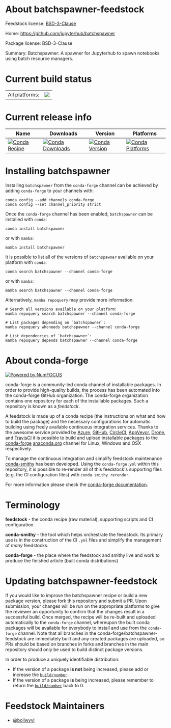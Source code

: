 About batchspawner-feedstock
============================

Feedstock license: [BSD-3-Clause](https://github.com/conda-forge/batchspawner-feedstock/blob/main/LICENSE.txt)

Home: https://github.com/jupyterhub/batchspawner

Package license: BSD-3-Clause

Summary: Batchspawner: A spawner for Jupyterhub to spawn notebooks using batch resource managers.


Current build status
====================


<table><tr><td>All platforms:</td>
    <td>
      <a href="https://dev.azure.com/conda-forge/feedstock-builds/_build/latest?definitionId=15873&branchName=main">
        <img src="https://dev.azure.com/conda-forge/feedstock-builds/_apis/build/status/batchspawner-feedstock?branchName=main">
      </a>
    </td>
  </tr>
</table>

Current release info
====================

| Name | Downloads | Version | Platforms |
| --- | --- | --- | --- |
| [![Conda Recipe](https://img.shields.io/badge/recipe-batchspawner-green.svg)](https://anaconda.org/conda-forge/batchspawner) | [![Conda Downloads](https://img.shields.io/conda/dn/conda-forge/batchspawner.svg)](https://anaconda.org/conda-forge/batchspawner) | [![Conda Version](https://img.shields.io/conda/vn/conda-forge/batchspawner.svg)](https://anaconda.org/conda-forge/batchspawner) | [![Conda Platforms](https://img.shields.io/conda/pn/conda-forge/batchspawner.svg)](https://anaconda.org/conda-forge/batchspawner) |

Installing batchspawner
=======================

Installing `batchspawner` from the `conda-forge` channel can be achieved by adding `conda-forge` to your channels with:

```
conda config --add channels conda-forge
conda config --set channel_priority strict
```

Once the `conda-forge` channel has been enabled, `batchspawner` can be installed with `conda`:

```
conda install batchspawner
```

or with `mamba`:

```
mamba install batchspawner
```

It is possible to list all of the versions of `batchspawner` available on your platform with `conda`:

```
conda search batchspawner --channel conda-forge
```

or with `mamba`:

```
mamba search batchspawner --channel conda-forge
```

Alternatively, `mamba repoquery` may provide more information:

```
# Search all versions available on your platform:
mamba repoquery search batchspawner --channel conda-forge

# List packages depending on `batchspawner`:
mamba repoquery whoneeds batchspawner --channel conda-forge

# List dependencies of `batchspawner`:
mamba repoquery depends batchspawner --channel conda-forge
```


About conda-forge
=================

[![Powered by
NumFOCUS](https://img.shields.io/badge/powered%20by-NumFOCUS-orange.svg?style=flat&colorA=E1523D&colorB=007D8A)](https://numfocus.org)

conda-forge is a community-led conda channel of installable packages.
In order to provide high-quality builds, the process has been automated into the
conda-forge GitHub organization. The conda-forge organization contains one repository
for each of the installable packages. Such a repository is known as a *feedstock*.

A feedstock is made up of a conda recipe (the instructions on what and how to build
the package) and the necessary configurations for automatic building using freely
available continuous integration services. Thanks to the awesome service provided by
[Azure](https://azure.microsoft.com/en-us/services/devops/), [GitHub](https://github.com/),
[CircleCI](https://circleci.com/), [AppVeyor](https://www.appveyor.com/),
[Drone](https://cloud.drone.io/welcome), and [TravisCI](https://travis-ci.com/)
it is possible to build and upload installable packages to the
[conda-forge](https://anaconda.org/conda-forge) [anaconda.org](https://anaconda.org/)
channel for Linux, Windows and OSX respectively.

To manage the continuous integration and simplify feedstock maintenance
[conda-smithy](https://github.com/conda-forge/conda-smithy) has been developed.
Using the ``conda-forge.yml`` within this repository, it is possible to re-render all of
this feedstock's supporting files (e.g. the CI configuration files) with ``conda smithy rerender``.

For more information please check the [conda-forge documentation](https://conda-forge.org/docs/).

Terminology
===========

**feedstock** - the conda recipe (raw material), supporting scripts and CI configuration.

**conda-smithy** - the tool which helps orchestrate the feedstock.
                   Its primary use is in the construction of the CI ``.yml`` files
                   and simplify the management of *many* feedstocks.

**conda-forge** - the place where the feedstock and smithy live and work to
                  produce the finished article (built conda distributions)


Updating batchspawner-feedstock
===============================

If you would like to improve the batchspawner recipe or build a new
package version, please fork this repository and submit a PR. Upon submission,
your changes will be run on the appropriate platforms to give the reviewer an
opportunity to confirm that the changes result in a successful build. Once
merged, the recipe will be re-built and uploaded automatically to the
`conda-forge` channel, whereupon the built conda packages will be available for
everybody to install and use from the `conda-forge` channel.
Note that all branches in the conda-forge/batchspawner-feedstock are
immediately built and any created packages are uploaded, so PRs should be based
on branches in forks and branches in the main repository should only be used to
build distinct package versions.

In order to produce a uniquely identifiable distribution:
 * If the version of a package **is not** being increased, please add or increase
   the [``build/number``](https://docs.conda.io/projects/conda-build/en/latest/resources/define-metadata.html#build-number-and-string).
 * If the version of a package **is** being increased, please remember to return
   the [``build/number``](https://docs.conda.io/projects/conda-build/en/latest/resources/define-metadata.html#build-number-and-string)
   back to 0.

Feedstock Maintainers
=====================

* [@bollwyvl](https://github.com/bollwyvl/)

